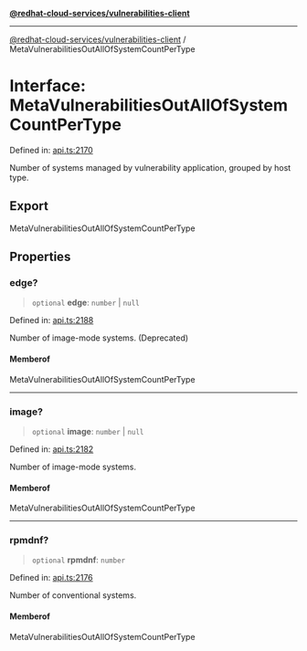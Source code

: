 [**@redhat-cloud-services/vulnerabilities-client**](../README.md)

***

[@redhat-cloud-services/vulnerabilities-client](../globals.md) / MetaVulnerabilitiesOutAllOfSystemCountPerType

# Interface: MetaVulnerabilitiesOutAllOfSystemCountPerType

Defined in: [api.ts:2170](https://github.com/charlesmulder/javascript-clients/blob/main/packages/vulnerabilities/git-api/api.ts#L2170)

Number of systems managed by vulnerability application, grouped by host type.

## Export

MetaVulnerabilitiesOutAllOfSystemCountPerType

## Properties

### edge?

> `optional` **edge**: `number` \| `null`

Defined in: [api.ts:2188](https://github.com/charlesmulder/javascript-clients/blob/main/packages/vulnerabilities/git-api/api.ts#L2188)

Number of image-mode systems. (Deprecated)

#### Memberof

MetaVulnerabilitiesOutAllOfSystemCountPerType

***

### image?

> `optional` **image**: `number` \| `null`

Defined in: [api.ts:2182](https://github.com/charlesmulder/javascript-clients/blob/main/packages/vulnerabilities/git-api/api.ts#L2182)

Number of image-mode systems.

#### Memberof

MetaVulnerabilitiesOutAllOfSystemCountPerType

***

### rpmdnf?

> `optional` **rpmdnf**: `number`

Defined in: [api.ts:2176](https://github.com/charlesmulder/javascript-clients/blob/main/packages/vulnerabilities/git-api/api.ts#L2176)

Number of conventional systems.

#### Memberof

MetaVulnerabilitiesOutAllOfSystemCountPerType
